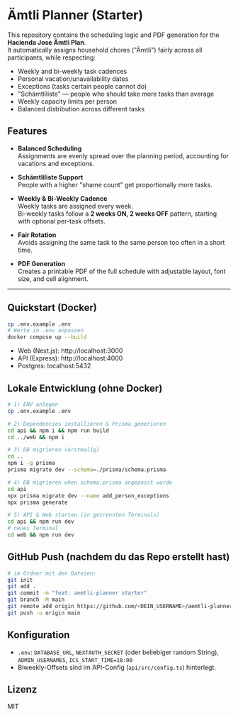 # Ämtli Planner (Starter)

This repository contains the scheduling logic and PDF generation for the **Hacienda Jose Ämtli Plan**.  
It automatically assigns household chores ("Ämtli") fairly across all participants, while respecting:

- Weekly and bi-weekly task cadences
- Personal vacation/unavailability dates
- Exceptions (tasks certain people cannot do)
- "Schämtliliste" — people who should take more tasks than average
- Weekly capacity limits per person
- Balanced distribution across different tasks

## Features

- **Balanced Scheduling**  
  Assignments are evenly spread over the planning period, accounting for vacations and exceptions.

- **Schämtliliste Support**  
  People with a higher "shame count" get proportionally more tasks.

- **Weekly & Bi-Weekly Cadence**  
  Weekly tasks are assigned every week.  
  Bi-weekly tasks follow a **2 weeks ON, 2 weeks OFF** pattern, starting with optional per-task offsets.

- **Fair Rotation**  
  Avoids assigning the same task to the same person too often in a short time.

- **PDF Generation**  
  Creates a printable PDF of the full schedule with adjustable layout, font size, and cell alignment.

---

## Quickstart (Docker)
```bash
cp .env.example .env
# Werte in .env anpassen
docker compose up --build
```

- Web (Next.js): http://localhost:3000
- API (Express): http://localhost:4000
- Postgres: localhost:5432

## Lokale Entwicklung (ohne Docker)
```bash
# 1) ENV anlegen
cp .env.example .env

# 2) Dependencies installieren & Prisma generieren
cd api && npm i && npm run build
cd ../web && npm i

# 3) DB migrieren (erstmalig)
cd ..
npm i -g prisma
prisma migrate dev --schema=./prisma/schema.prisma

# 4) DB migrieren when schema.prisma angepasst wurde
cd api
npx prisma migrate dev --name add_person_exceptions
npx prisma generate

# 5) API & Web starten (in getrennten Terminals)
cd api && npm run dev
# neues Terminal
cd web && npm run dev
```

## GitHub Push (nachdem du das Repo erstellt hast)
```bash
# im Ordner mit den Dateien:
git init
git add .
git commit -m "feat: aemtli-planner starter"
git branch -M main
git remote add origin https://github.com/<DEIN_USERNAME>/aemtli-planner.git
git push -u origin main
```

## Konfiguration
- `.env`: `DATABASE_URL`, `NEXTAUTH_SECRET` (oder beliebiger random String), `ADMIN_USERNAMES`, `ICS_START_TIME=18:00`
- Biweekly-Offsets sind im API-Config (`api/src/config.ts`) hinterlegt.

## Lizenz
MIT

